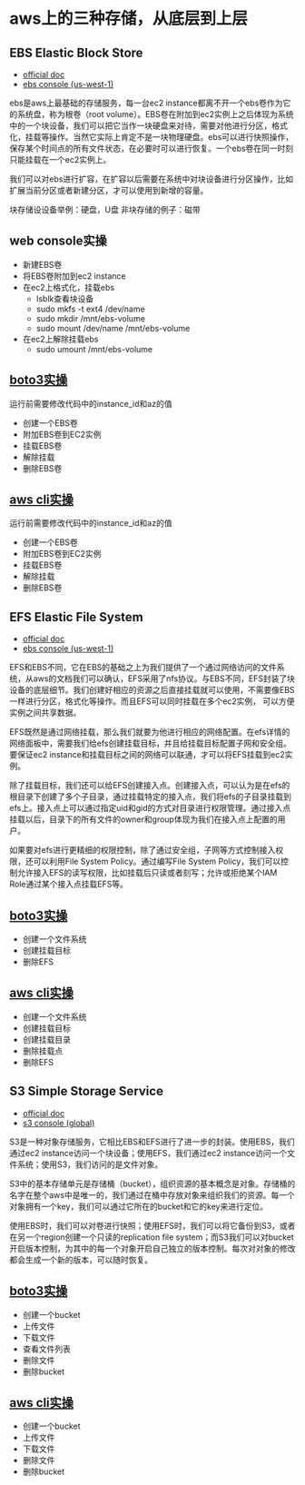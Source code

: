 # aws上的三种存储，从底层到上层

## EBS Elastic Block Store
- [official doc](https://docs.aws.amazon.com/zh_cn/ebs/)
- [ebs console (us-west-1)](https://us-west-1.console.aws.amazon.com/ec2/home?region=us-west-1#Volumes:)

ebs是aws上最基础的存储服务，每一台ec2 instance都离不开一个ebs卷作为它的系统盘，称为根卷（root volume）。EBS卷在附加到ec2实例上之后体现为系统中的一个块设备，我们可以把它当作一块硬盘来对待，需要对他进行分区，格式化，挂载等操作。当然它实际上肯定不是一块物理硬盘。ebs可以进行快照操作，保存某个时间点的所有文件状态，在必要时可以进行恢复。一个ebs卷在同一时刻只能挂载在一个ec2实例上。

我们可以对ebs进行扩容，在扩容以后需要在系统中对块设备进行分区操作，比如扩展当前分区或者新建分区，才可以使用到新增的容量。

块存储设设备举例：硬盘，U盘
非块存储的例子：磁带

## web console实操
- 新建EBS卷
- 将EBS卷附加到ec2 instance
- 在ec2上格式化，挂载ebs
    - lsblk查看块设备
    - sudo mkfs -t ext4 /dev/name
    - sudo mkdir /mnt/ebs-volume
    - sudo mount /dev/name /mnt/ebs-volume
- 在ec2上解除挂载ebs
    - sudo umount /mnt/ebs-volume

## [boto3实操](ebs/ebs_example.ipynb)
运行前需要修改代码中的instance_id和az的值
- 创建一个EBS卷
- 附加EBS卷到EC2实例
- 挂载EBS卷
- 解除挂载
- 删除EBS卷

## [aws cli实操](ebs/ebs_example.sh)
运行前需要修改代码中的instance_id和az的值
- 创建一个EBS卷
- 附加EBS卷到EC2实例
- 挂载EBS卷
- 解除挂载
- 删除EBS卷

## EFS Elastic File System
- [official doc](https://docs.aws.amazon.com/zh_cn/efs/)
- [ebs console (us-west-1)](https://us-west-1.console.aws.amazon.com/efs/home?region=us-west-1#)

EFS和EBS不同，它在EBS的基础之上为我们提供了一个通过网络访问的文件系统，从aws的文档我们可以确认，EFS采用了nfs协议。与EBS不同，EFS封装了块设备的底层细节。我们创建好相应的资源之后直接挂载就可以使用，不需要像EBS一样进行分区，格式化等操作。而且EFS可以同时挂载在多个ec2实例，
可以方便实例之间共享数据。

EFS既然是通过网络挂载，那么我们就要为他进行相应的网络配置。在efs详情的网络面板中，需要我们给efs创建挂载目标，并且给挂载目标配置子网和安全组。要保证ec2 instance和挂载目标之间的网络可以联通，才可以将EFS挂载到ec2实例。

除了挂载目标，我们还可以给EFS创建接入点。创建接入点，可以认为是在efs的根目录下创建了多个子目录，通过挂载特定的接入点，我们将efs的子目录挂载到efs上。接入点上可以通过指定uid和gid的方式对目录进行权限管理。通过接入点挂载以后，目录下的所有文件的owner和group体现为我们在接入点上配置的用户。

如果要对efs进行更精细的权限控制，除了通过安全组，子网等方式控制接入权限，还可以利用File System Policy。通过编写File System Policy，我们可以控制允许接入EFS的读写权限，比如挂载后只读或者刻写；允许或拒绝某个IAM Role通过某个接入点挂载EFS等。

## [boto3实操](efs/efs_example.ipynb)
- 创建一个文件系统
- 创建挂载目标
- 删除EFS

## [aws cli实操](efs/efs_example.sh)
- 创建一个文件系统
- 创建挂载目标
- 创建挂载目录
- 删除挂载点
- 删除EFS

## S3 Simple Storage Service
- [official doc](https://docs.aws.amazon.com/zh_cn/s3/)
- [s3 console (global)](https://s3.console.aws.amazon.com/s3/home?region=us-west-1#)

S3是一种对象存储服务，它相比EBS和EFS进行了进一步的封装。使用EBS，我们通过ec2 instance访问一个块设备；使用EFS，我们通过ec2 instance访问一个文件系统；使用S3，我们访问的是文件对象。

S3中的基本存储单元是存储桶（bucket），组织资源的基本概念是对象。存储桶的名字在整个aws中是唯一的，我们通过在桶中存放对象来组织我们的资源。每一个对象拥有一个key，我们可以通过它所在的bucket和它的key来进行定位。

使用EBS时，我们可以对卷进行快照；使用EFS时，我们可以将它备份到S3，或者在另一个region创建一个只读的replication file system；而S3我们可以对bucket开启版本控制，为其中的每一个对象开启自己独立的版本控制。每次对对象的修改都会生成一个新的版本，可以随时恢复。

## [boto3实操](efs/efs_example.ipynb)
- 创建一个bucket
- 上传文件
- 下载文件
- 查看文件列表
- 删除文件
- 删除bucket

## [aws cli实操](efs/efs_example.sh)
- 创建一个bucket
- 上传文件
- 下载文件
- 删除文件
- 删除bucket
